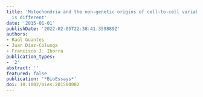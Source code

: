 ```yaml
---
title: 'Mitochondria and the non-genetic origins of cell-to-cell variability: More
  is different'
date: '2015-01-01'
publishDate: '2022-02-05T22:38:41.359889Z'
authors:
- Raúl Guantes
- Juan Díaz-Colunga
- Francisco J. Iborra
publication_types:
- '2'
abstract: ''
featured: false
publication: '*BioEssays*'
doi: 10.1002/bies.201500082
---
```


